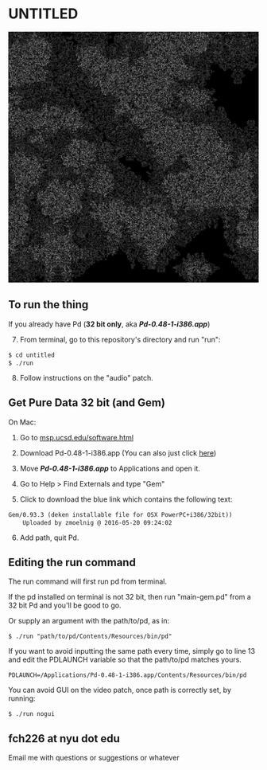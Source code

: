 # UNTITLED

![untitled](https://raw.githubusercontent.com/fdch/untitled/master/img/cover.jpg "untitled")

## To run the thing

If you already have Pd (**32 bit only**, aka **_Pd-0.48-1-i386.app_**)

7. From terminal, go to this repository's directory and run "run":

```
$ cd untitled
$ ./run
```

8. Follow instructions on the "audio" patch.


## Get Pure Data 32 bit (and Gem)

On Mac:

1. Go to [msp.ucsd.edu/software.html](http://msp.ucsd.edu/software.html)

2. Download Pd-0.48-1-i386.app (You can also just click [here](http://msp.ucsd.edu/Software/pd-0.48-1-i386.mac.tar.gz))

3. Move **_Pd-0.48-1-i386.app_** to Applications and open it.

4. Go to Help > Find Externals and type "Gem"

5. Click to download the blue link which contains the following text:

```
Gem/0.93.3 (deken installable file for OSX PowerPC+i386/32bit))
	Uploaded by zmoelnig @ 2016-05-20 09:24:02
```

6. Add path, quit Pd.


## Editing the **run** command 

The run command will first run pd from terminal. 

If the pd installed on terminal is not 32 bit, then run "main-gem.pd" from a 32 bit Pd and you'll be good to go.

Or supply an argument with the path/to/pd, as in:

```
$ ./run "path/to/pd/Contents/Resources/bin/pd"
```

If you want to avoid inputting the same path every time, simply go to line 13 and edit the PDLAUNCH variable so that the path/to/pd matches yours.

```
PDLAUNCH=/Applications/Pd-0.48-1-i386.app/Contents/Resources/bin/pd

```

You can avoid GUI on the video patch, once path is correctly set, by running:

```
$ ./run nogui
```

## fch226 at nyu dot edu

Email me with questions or suggestions or whatever
